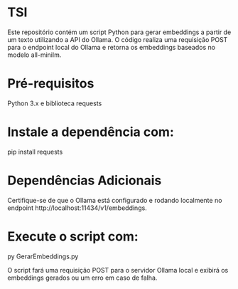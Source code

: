 # TSI

Este repositório contém um script Python para gerar embeddings a partir de um texto utilizando a API do Ollama. O código realiza uma requisição POST para o endpoint local do Ollama e retorna os embeddings baseados no modelo all-minilm.

# Pré-requisitos
Python 3.x e biblioteca requests

# Instale a dependência com:
pip install requests

# Dependências Adicionais
Certifique-se de que o Ollama está configurado e rodando localmente no endpoint http://localhost:11434/v1/embeddings.

# Execute o script com:
py GerarEmbeddings.py

O script fará uma requisição POST para o servidor Ollama local e exibirá os embeddings gerados ou um erro em caso de falha.
